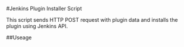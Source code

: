 #Jenkins Plugin Installer Script

This script sends HTTP POST request with plugin data and installs the plugin using Jenkins API.

##Useage
